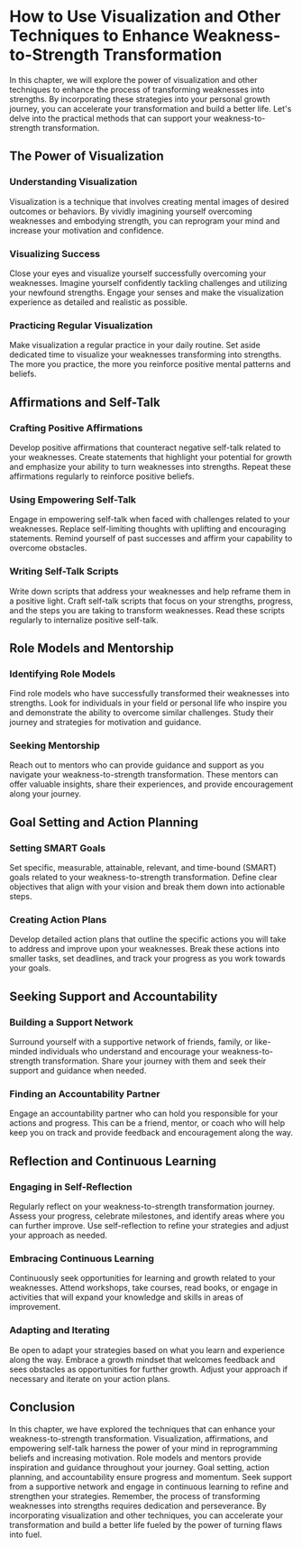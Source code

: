 How to Use Visualization and Other Techniques to Enhance Weakness-to-Strength Transformation
========================================================================================================

In this chapter, we will explore the power of visualization and other techniques to enhance the process of transforming weaknesses into strengths. By incorporating these strategies into your personal growth journey, you can accelerate your transformation and build a better life. Let's delve into the practical methods that can support your weakness-to-strength transformation.

The Power of Visualization
--------------------------

### Understanding Visualization

Visualization is a technique that involves creating mental images of desired outcomes or behaviors. By vividly imagining yourself overcoming weaknesses and embodying strength, you can reprogram your mind and increase your motivation and confidence.

### Visualizing Success

Close your eyes and visualize yourself successfully overcoming your weaknesses. Imagine yourself confidently tackling challenges and utilizing your newfound strengths. Engage your senses and make the visualization experience as detailed and realistic as possible.

### Practicing Regular Visualization

Make visualization a regular practice in your daily routine. Set aside dedicated time to visualize your weaknesses transforming into strengths. The more you practice, the more you reinforce positive mental patterns and beliefs.

Affirmations and Self-Talk
--------------------------

### Crafting Positive Affirmations

Develop positive affirmations that counteract negative self-talk related to your weaknesses. Create statements that highlight your potential for growth and emphasize your ability to turn weaknesses into strengths. Repeat these affirmations regularly to reinforce positive beliefs.

### Using Empowering Self-Talk

Engage in empowering self-talk when faced with challenges related to your weaknesses. Replace self-limiting thoughts with uplifting and encouraging statements. Remind yourself of past successes and affirm your capability to overcome obstacles.

### Writing Self-Talk Scripts

Write down scripts that address your weaknesses and help reframe them in a positive light. Craft self-talk scripts that focus on your strengths, progress, and the steps you are taking to transform weaknesses. Read these scripts regularly to internalize positive self-talk.

Role Models and Mentorship
--------------------------

### Identifying Role Models

Find role models who have successfully transformed their weaknesses into strengths. Look for individuals in your field or personal life who inspire you and demonstrate the ability to overcome similar challenges. Study their journey and strategies for motivation and guidance.

### Seeking Mentorship

Reach out to mentors who can provide guidance and support as you navigate your weakness-to-strength transformation. These mentors can offer valuable insights, share their experiences, and provide encouragement along your journey.

Goal Setting and Action Planning
--------------------------------

### Setting SMART Goals

Set specific, measurable, attainable, relevant, and time-bound (SMART) goals related to your weakness-to-strength transformation. Define clear objectives that align with your vision and break them down into actionable steps.

### Creating Action Plans

Develop detailed action plans that outline the specific actions you will take to address and improve upon your weaknesses. Break these actions into smaller tasks, set deadlines, and track your progress as you work towards your goals.

Seeking Support and Accountability
----------------------------------

### Building a Support Network

Surround yourself with a supportive network of friends, family, or like-minded individuals who understand and encourage your weakness-to-strength transformation. Share your journey with them and seek their support and guidance when needed.

### Finding an Accountability Partner

Engage an accountability partner who can hold you responsible for your actions and progress. This can be a friend, mentor, or coach who will help keep you on track and provide feedback and encouragement along the way.

Reflection and Continuous Learning
----------------------------------

### Engaging in Self-Reflection

Regularly reflect on your weakness-to-strength transformation journey. Assess your progress, celebrate milestones, and identify areas where you can further improve. Use self-reflection to refine your strategies and adjust your approach as needed.

### Embracing Continuous Learning

Continuously seek opportunities for learning and growth related to your weaknesses. Attend workshops, take courses, read books, or engage in activities that will expand your knowledge and skills in areas of improvement.

### Adapting and Iterating

Be open to adapt your strategies based on what you learn and experience along the way. Embrace a growth mindset that welcomes feedback and sees obstacles as opportunities for further growth. Adjust your approach if necessary and iterate on your action plans.

Conclusion
----------

In this chapter, we have explored the techniques that can enhance your weakness-to-strength transformation. Visualization, affirmations, and empowering self-talk harness the power of your mind in reprogramming beliefs and increasing motivation. Role models and mentors provide inspiration and guidance throughout your journey. Goal setting, action planning, and accountability ensure progress and momentum. Seek support from a supportive network and engage in continuous learning to refine and strengthen your strategies. Remember, the process of transforming weaknesses into strengths requires dedication and perseverance. By incorporating visualization and other techniques, you can accelerate your transformation and build a better life fueled by the power of turning flaws into fuel.
